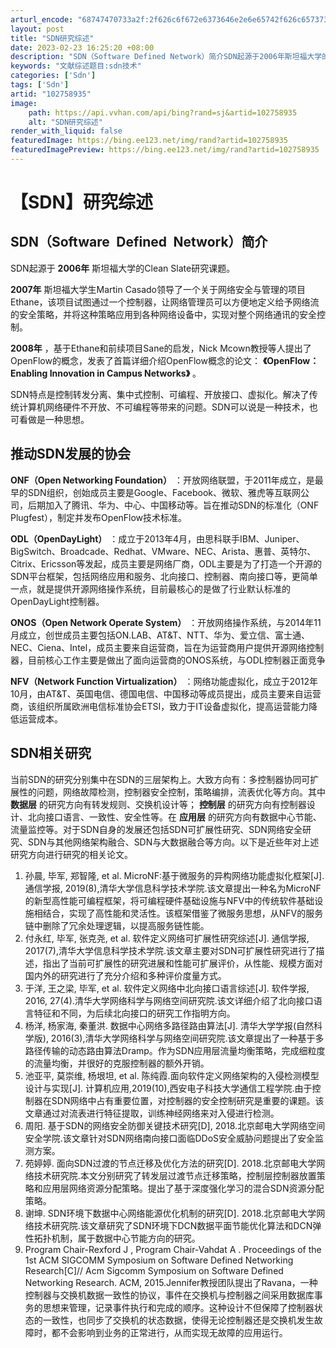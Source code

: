 ```yaml
---
arturl_encode: "68747470733a2f:2f626c6f672e6373646e2e6e65742f626c657373323031352f:61727469636c652f64657461696c732f313032373538393335"
layout: post
title: "SDN研究综述"
date: 2023-02-23 16:25:20 +08:00
description: "SDN（Software Defined Network）简介SDN起源于2006年斯坦福大学的Cl"
keywords: "文献综述题目:sdn技术"
categories: ['Sdn']
tags: ['Sdn']
artid: "102758935"
image:
    path: https://api.vvhan.com/api/bing?rand=sj&artid=102758935
    alt: "SDN研究综述"
render_with_liquid: false
featuredImage: https://bing.ee123.net/img/rand?artid=102758935
featuredImagePreview: https://bing.ee123.net/img/rand?artid=102758935
---
```


# 【SDN】研究综述

## SDN（Software Defined Network）简介

SDN起源于
**2006年**
斯坦福大学的Clean Slate研究课题。
  
**2007年**
斯坦福大学生Martin Casado领导了一个关于网络安全与管理的项目Ethane，该项目试图通过一个控制器，让网络管理员可以方便地定义给予网络流的安全策略，并将这种策略应用到各种网络设备中，实现对整个网络通讯的安全控制。
  
**2008年**
，基于Ethane和前续项目Sane的启发，Nick Mcown教授等人提出了OpenFlow的概念，发表了首篇详细介绍OpenFlow概念的论文：
**《OpenFlow：Enabling Innovation in Campus Networks》**
。
  
SDN特点是控制转发分离、集中式控制、可编程、开放接口、虚拟化。解决了传统计算机网络硬件不开放、不可编程等带来的问题。SDN可以说是一种技术，也可看做是一种思想。

## 推动SDN发展的协会

**ONF（Open Networking Foundation）**
：开放网络联盟，于2011年成立，是最早的SDN组织，创始成员主要是Google、Facebook、微软、雅虎等互联网公司，后期加入了腾讯、华为、中心、中国移动等。旨在推动SDN的标准化（ONF Plugfest），制定并发布OpenFlow技术标准。
  
**ODL（OpenDayLight）**
：成立于2013年4月，由思科联手IBM、Juniper、BigSwitch、Broadcade、Redhat、VMware、NEC、Arista、惠普、英特尔、Citrix、Ericsson等发起，成员主要是网络厂商，ODL主要是为了打造一个开源的SDN平台框架，包括网络应用和服务、北向接口、控制器、南向接口等，更简单一点，就是提供开源网络操作系统，目前最核心的是做了行业默认标准的OpenDayLight控制器。
  
**ONOS（Open Network Operate System）**
：开放网络操作系统，与2014年11月成立，创世成员主要包括ON.LAB、AT&T、NTT、华为、爱立信、富士通、NEC、Ciena、Intel，成员主要来自运营商，旨在为运营商用户提供开源网络控制器，目前核心工作主要是做出了面向运营商的ONOS系统，与ODL控制器正面竞争
  
**NFV（Network Function Virtualization）**
：网络功能虚拟化，成立于2012年10月，由AT&T、英国电信、德国电信、中国移动等成员提出，成员主要来自运营商，该组织所属欧洲电信标准协会ETSI，致力于IT设备虚拟化，提高运营能力降低运营成本。

## SDN相关研究

当前SDN的研究分别集中在SDN的三层架构上。大致方向有：多控制器协同可扩展性的问题，网络故障检测，控制器安全控制，策略编排，流表优化等方向。其中
**数据层**
的研究方向有转发规则、交换机设计等；
**控制层**
的研究方向有控制器设计、北向接口语言、一致性、安全性等。在
**应用层**
的研究方向有数据中心节能、流量监控等。对于SDN自身的发展还包括SDN可扩展性研究、SDN网络安全研究、SDN与其他网络架构融合、SDN与大数据融合等方向。以下是近些年对上述研究方向进行研究的相关论文。

1. 孙晨, 毕军, 郑智隆, et al. MicroNF:基于微服务的异构网络功能虚拟化框架[J]. 通信学报, 2019(8),清华大学信息科学技术学院.该文章提出一种名为MicroNF的新型高性能可编程框架，将可编程硬件基础设施与NFV中的传统软件基础设施相结合，实现了高性能和灵活性。该框架借鉴了微服务思想，从NFV的服务链中删除了冗余处理逻辑，以提高服务链性能。
2. 付永红, 毕军, 张克尧, et al. 软件定义网络可扩展性研究综述[J]. 通信学报, 2017(7),清华大学信息科学技术学院.该文章主要对SDN可扩展性研究进行了描述，指出了当前可扩展性的研究进展和性能可扩展评价，从性能、规模方面对国内外的研究进行了充分介绍和多种评价度量方式。
3. 于洋, 王之梁, 毕军, et al. 软件定义网络中北向接口语言综述[J]. 软件学报, 2016, 27(4).清华大学网络科学与网络空间研究院.该文详细介绍了北向接口语言特征和不同，为后续北向接口的研究工作指明方向。
4. 杨洋, 杨家海, 秦董洪. 数据中心网络多路径路由算法[J]. 清华大学学报(自然科学版), 2016(3),清华大学网络科学与网络空间研究院.该文章提出了一种基于多路径传输的动态路由算法Dramp。作为SDN应用层流量均衡策略，完成细粒度的流量均衡，并很好的克服控制器的额外开销。
5. 池亚平, 莫崇维, 杨垠坦, et al. 陈纯霞.面向软件定义网络架构的入侵检测模型设计与实现[J]. 计算机应用,2019(10),西安电子科技大学通信工程学院.由于控制器在SDN网络中占有重要位置，对控制器的安全控制研究是重要的课题。该文章通过对流表进行特征提取，训练神经网络来对入侵进行检测。
6. 周阳. 基于SDN的网络安全防御关键技术研究[D], 2018.北京邮电大学网络空间安全学院.该文章针对SDN网络南向接口面临DDoS安全威胁问题提出了安全监测方案。
7. 苑婷婷. 面向SDN过渡的节点迁移及优化方法的研究[D]. 2018.北京邮电大学网络技术研究院.本文分别研究了转发层过渡节点迁移策略，控制层控制器放置策略和应用层网络资源分配策略。提出了基于深度强化学习的混合SDN资源分配策略。
8. 谢坤. SDN环境下数据中心网络能源优化机制的研究[D]. 2018.北京邮电大学网络技术研究院.该文章研究了SDN环境下DCN数据平面节能优化算法和DCN弹性拓扑机制，属于数据中心节能方向的研究。
9. Program Chair-Rexford J , Program Chair-Vahdat A . Proceedings of the 1st ACM SIGCOMM Symposium on Software Defined Networking Research[C]// Acm Sigcomm Symposium on Software Defined Networking Research. ACM, 2015.Jennifer教授团队提出了Ravana，一种控制器与交换机数据一致性的协议，事件在交换机与控制器之间采用数据库事务的思想来管理，记录事件执行和完成的顺序。这种设计不但保障了控制器状态的一致性，也同步了交换机的状态数据，使得无论控制器还是交换机发生故障时，都不会影响到业务的正常进行，从而实现无故障的应用运行。